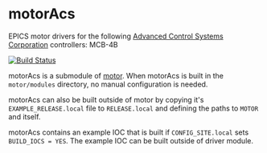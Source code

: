 # motorAcs
EPICS motor drivers for the following [Advanced Control Systems Corporation](http://www.acsmotion.com) controllers: MCB-4B

[![Build Status](https://github.com/epics-motor/motorAcs/actions/workflows/ci-scripts-build.yml/badge.svg)](https://github.com/epics-motor/motorAcs/actions/workflows/ci-scripts-build.yml)
<!--[![Build Status](https://travis-ci.org/epics-motor/motorAcs.png)](https://travis-ci.org/epics-motor/motorAcs)-->

motorAcs is a submodule of [motor](https://github.com/epics-modules/motor).  When motorAcs is built in the ``motor/modules`` directory, no manual configuration is needed.

motorAcs can also be built outside of motor by copying it's ``EXAMPLE_RELEASE.local`` file to ``RELEASE.local`` and defining the paths to ``MOTOR`` and itself.

motorAcs contains an example IOC that is built if ``CONFIG_SITE.local`` sets ``BUILD_IOCS = YES``.  The example IOC can be built outside of driver module.
